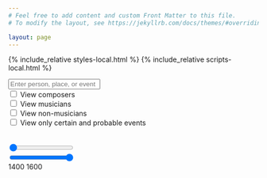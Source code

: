 ```yaml
---
# Feel free to add content and custom Front Matter to this file.
# To modify the layout, see https://jekyllrb.com/docs/themes/#overriding-theme-defaults

layout: page
---
```


{% include_relative styles-local.html %}
{% include_relative scripts-local.html %}

<div class="search-bar">
    <input type="text" id="input" onkeyup="UserSearch()" placeholder="Enter person, place, or event">
    <span id="search-count"></span>
    <div class="checkbox-container">
    <div class="checkbox-item">
        <input type="checkbox" id="composer-select" name="composer-select" value="composer-select">
        <label for="composer-select">
            <span class="color-sample" style="background-color: #440154;"></span>
            View composers
        </label>
    </div>
    <div class="checkbox-item">
        <input type="checkbox" id="musician-select" name="musician-select" value="musician-select">
        <label for="musician-select">
            <span class="color-sample" style="background-color: #23ed5c;"></span>
            View musicians
        </label>
    </div>
    <div class="checkbox-item">
        <input type="checkbox" id="non-musician-select" name="non-musician-select" value="non-musician-select">
        <label for="non-musician-select">
            <span class="color-sample" style="background-color: #fde725;"></span>
            View non-musicians
        </label>
    </div>
</div>
</div>
<div class="checkbox-item">
    <input type="checkbox" id="certainty-select" name="certainty-select" value="certainty-select">
    <label for="certainty-select">View only certain and probable events</label>
</div>

<div class="small-space"></div>

<div id="map"></div>

<div class="small-space"></div>

<table class="histogram">
    <tr id="histogramRow"></tr>
</table>

<div class="slider-container">
    <div class="slider-wrapper">
        <div class="slider-highlighted-track"></div> <!-- The blue track -->
        <div class="slider-min-container">
            <input type="range" id="date-slider-min" min="1400" max="1600" value="1400" step="1" oninput="updateDateRange(); updateSliderBackground()">
        </div>
        <div class="slider-max-container">
            <input type="range" id="date-slider-max" min="1400" max="1600" value="1600" step="1" oninput="updateDateRange(); updateSliderBackground()">
        </div>
        <div class="slider-active-label-container">
            <span id="slider-start-active-label" class="slider-active-label-start">1400</span>
            <span id="slider-end-active-label" class="slider-active-label-end">1600</span>
        </div>
    </div>
    <span id="slider-date-range"></span>
</div>